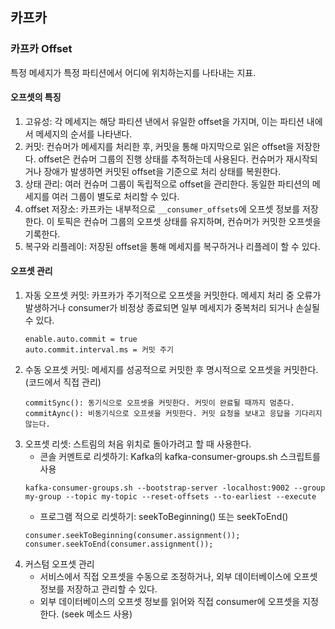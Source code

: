 ## 카프카 
### 카프카 Offset
특정 메세지가 특정 파티션에서 어디에 위치하는지를 나타내는 지표. 
#### 오프셋의 특징
1. 고유성: 각 메세지는 해당 파티션 낸에서 유일한 offset을 가지며, 이는 파티션 내에서 메세지의 순서를 나타낸다.
2. 커밋: 컨슈머가 메세지를 처리한 후, 커밋을 통해 마지막으로 읽은 offset을 저장한다. offset은 컨슈머 그룹의 진행 상태를 추적하는데 사용된다. 컨슈머가 재시작되거나 장애가 발생하면 커밋된 offset을 기준으로 처리 상태를 복원한다.
3. 상태 관리: 여러 컨슈머 그룹이 독립적으로 offset을 관리한다. 동일한 파티션의 메세지를 여러 그룹이 별도로 처리할 수 있다.
4. offset 저장소: 카프카는 내부적으로 `__consumer_offsets`에 오프셋 정보를 저장한다. 이 토픽은 컨슈머 그룹의 오프셋 상태를 유지하며, 컨슈머가 커밋한 오프셋을 기록한다.
5. 복구와 리플레이: 저장된 offset을 통해 메세지를 복구하거나 리플레이 할 수 있다.
#### 오프셋 관리
1. 자동 오프셋 커밋: 카프카가 주기적으로 오프셋을 커밋한다. 메세지 처리 중 오류가 발생하거나 consumer가 비정상 종료되면 일부 메세지가 중복처리 되거나 손실될 수 있다.
   ```
   enable.auto.commit = true
   auto.commit.interval.ms = 커밋 주기
   ```  
2. 수동 오프셋 커밋: 메세지를 성공적으로 커밋한 후 명시적으로 오프셋을 커밋한다. (코드에서 직접 관리)
   ```
   commitSync(): 동기식으로 오프셋을 커밋한다. 커밋이 완료될 때까지 멈춘다.
   commitAync(): 비동기식으로 오프셋을 커밋한다. 커밋 요청을 보내고 응답을 기다리지 않는다. 
   ``` 
3. 오프셋 리셋: 스트림의 처음 위치로 돌아가려고 할 때 사용한다.
   - 콘솔 커멘트로 리셋하기: Kafka의 kafka-consumer-groups.sh 스크립트를 사용
   ```
   kafka-consumer-groups.sh --bootstrap-server -localhost:9002 --group my-group --topic my-topic --reset-offsets --to-earliest --execute
   ```
   - 프로그램 적으로 리셋하기: seekToBeginning() 또는 seekToEnd()
   ```
   consumer.seekToBeginning(consumer.assignment());
   consumer.seekToEnd(consumer.assignment());
   ```
4. 커스텀 오프셋 관리
   - 서비스에서 직접 오프셋을 수동으로 조정하거나, 외부 데이터베이스에 오프셋 정보를 저장하고 관리할 수 있다.
   - 외부 데이터베이스의 오프셋 정보를 읽어와 직접 consumer에 오프셋을 지정한다. (seek 메소드 사용)

